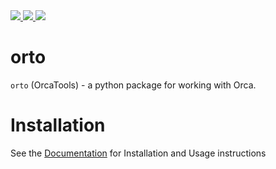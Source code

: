 <a href="https://pypi.org/project/orto/">
<img src="https://img.shields.io/badge/dynamic/json?label=PyPI%20&query=%24.info.version&url=https%3A%2F%2Fpypi.org%2Fpypi%2Forto%2Fjson" />
</a>

<a href="https://pypi.org/project/orto/">
<img src="https://img.shields.io/badge/dynamic/json?label=Python%20&query=%24.info.requires_python&url=https%3A%2F%2Fpypi.org%2Fpypi%2Forto%2Fjson" />
</a>

<a href="https://orto.kragskow.group/">
<img src="https://img.shields.io/website?label=Documentation&down_color=red&down_message=Offline&up_color=green&up_message=Online&url=https%3A%2F%2Forto.kragskow.group">
</a>

# orto

``orto`` (OrcaTools) - a python package for working with Orca.


# Installation

See the [Documentation](https://orto.kragskow.group) for Installation and Usage instructions
